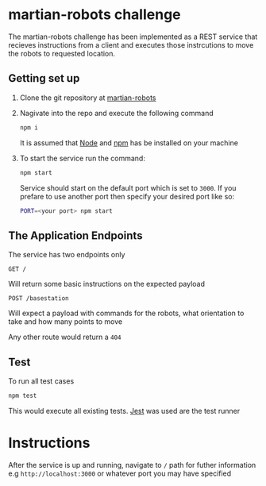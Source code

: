 # martian-robots challenge

The martian-robots challenge has been implemented as a REST service that recieves instructions from a client and executes those instrcutions to move the robots to requested location.

## Getting set up

1. Clone the git repository at [martian-robots](https://github.com/madjava/martian-robots.git)
2. Nagivate into the repo and execute the following command

    ```bash
    npm i
    ```
    It is assumed that [Node](https://nodejs.org/en/download/) and [npm](https://www.npmjs.com) has be installed on your machine
3. To start the service run the command:
    
    ```bash
    npm start
    ```
    Service should start on the default port which is set to `3000`. If you prefare to use another port then specify your desired port like so:

    ```bash
    PORT=<your port> npm start
    ```

## The Application Endpoints

The service has two endpoints only

`GET /`

Will return some basic instructions on the expected payload

`POST /basestation`

Will expect a payload with commands for the robots, what orientation to take and how many points to move

Any other route would return a `404`

## Test
To run all test cases

```bash
npm test
```

This would execute all existing tests. [Jest](https://jestjs.io/en/) was used are the test runner

# Instructions

After the service is up and running, navigate to `/` path for futher information e.g `http://localhost:3000` or whatever port you may have specified
